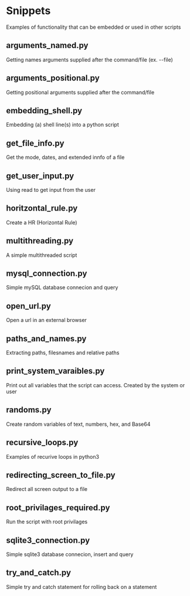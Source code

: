 # Snippets
Examples of functionality that can be embedded or used in other scripts

## arguments_named.py
Getting names arguments supplied after the command/file (ex. --file)
## arguments_positional.py
Getting positional arguments supplied after the command/file
## embedding_shell.py
Embedding (a) shell line(s) into a python script
## get_file_info.py
Get the mode, dates, and extended innfo of a file
## get_user_input.py
Using read to get input from the user
## horitzontal_rule.py
Create a HR (Horizontal Rule)
## multithreading.py
A simple multithreaded script
## mysql_connection.py
Simple mySQL database connecion and query
## open_url.py
Open a url in an external browser
## paths_and_names.py
Extracting paths, filesnames and relative paths
## print_system_varaibles.py
Print out all variables that the script can access.  Created by the system or user
## randoms.py
Create random variables of text, numbers, hex, and Base64
## recursive_loops.py
Examples of recurive loops in python3
## redirecting_screen_to_file.py
Redirect all screen output to a file
## root_privilages_required.py
Run the script with root privilages
## sqlite3_connection.py
Simple sqlite3 database connecion, insert and query
## try_and_catch.py
Simple try and catch statement for rolling back on a statement

